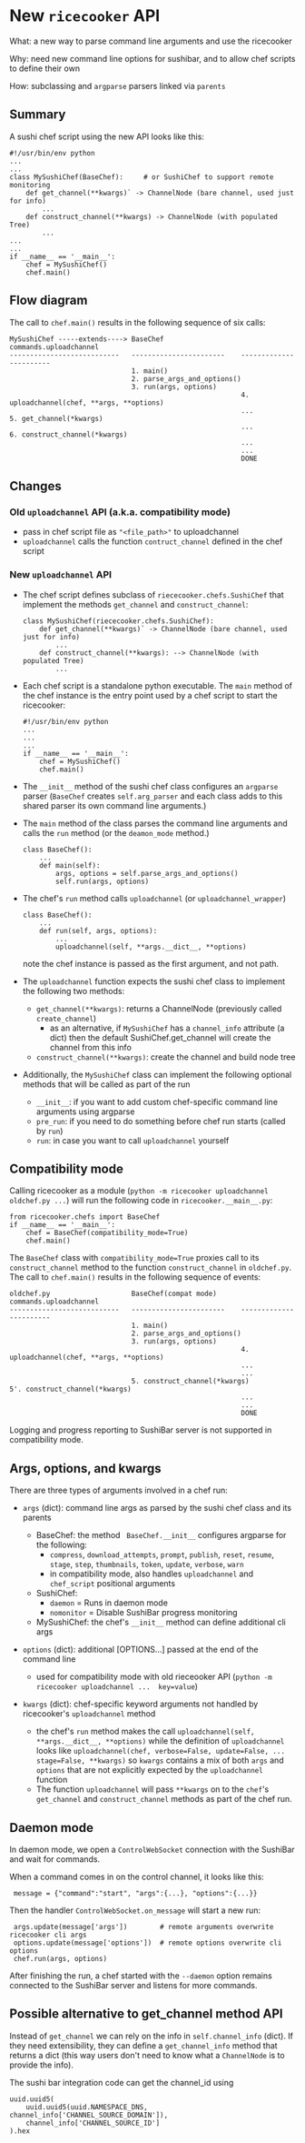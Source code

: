 New `ricecooker` API
====================

What: a new way to parse command line arguments and use the ricecooker

Why: need new command line options for sushibar, and to allow chef scripts to define their own

How: subclassing and `argparse` parsers linked via `parents`


Summary
-------
A sushi chef script using the new API looks like this:

    #!/usr/bin/env python
    ...
    ...
    class MySushiChef(BaseChef):     # or SushiChef to support remote monitoring
        def get_channel(**kwargs)` -> ChannelNode (bare channel, used just for info)
            ...
        def construct_channel(**kwargs) -> ChannelNode (with populated Tree)
            ...
    ...
    ...
    if __name__ == '__main__':
        chef = MySushiChef()
        chef.main()


Flow diagram
------------
The call to `chef.main()` results in the following sequence of six calls:

    MySushiChef -----extends----> BaseChef                   commands.uploadchannel
    ---------------------------   -----------------------    -----------------------
                                  1. main()
                                  2. parse_args_and_options()
                                  3. run(args, options)
                                                             4. uploadchannel(chef, **args, **options)
                                                             ...
    5. get_channel(*kwargs)
                                                             ...
    6. construct_channel(*kwargs)
                                                             ...
                                                             ...
                                                             DONE


Changes
-------

### Old `uploadchannel` API (a.k.a. compatibility mode)

  - pass in chef script file as `"<file_path>"` to uploadchannel
  - `uploadchannel` calls the function `contruct_channel` defined in the chef script


### New `uploadchannel` API

  - The chef script defines subclass of `riececooker.chefs.SushiChef` that implement
    the methods `get_channel` and `construct_channel`:

        class MySushiChef(riececooker.chefs.SushiChef):
            def get_channel(**kwargs)` -> ChannelNode (bare channel, used just for info)
                ...
            def construct_channel(**kwargs): --> ChannelNode (with populated Tree)
                ...

  - Each chef script is a standalone python executable.
    The `main` method of the chef instance is the entry point used by a chef script
    to start the ricecooker:

        #!/usr/bin/env python
        ...
        ...
        ...
        if __name__ == '__main__':
            chef = MySushiChef()
            chef.main()

  - The `__init__` method of the sushi chef class configures an `argparse` parser
    (`BaseChef` creates `self.arg_parser` and each class adds to this shared parser
     its own command line arguments.)

  - The `main` method of the class parses the command line arguments and calls
    the `run` method (or the `deamon_mode` method.)

        class BaseChef():
            ...
            def main(self):
                args, options = self.parse_args_and_options()
                self.run(args, options)

  -  The chef's `run` method calls `uploadchannel` (or `uploadchannel_wrapper`)

         class BaseChef():
             ...
             def run(self, args, options):
                 ...
                 uploadchannel(self, **args.__dict__, **options)

      note the chef instance is passed as the first argument, and not path.

  - The `uploadchannel` function expects the sushi chef class to implement the
    following two methods:
    - `get_channel(**kwargs)`: returns a ChannelNode  (previously called `create_channel`)
        - as an alternative, if `MySushiChef` has a `channel_info` attribute (a dict)
          then the default SushiChef.get_channel will create the channel from this info
    - `construct_channel(**kwargs)`: create the channel and build node tree

  - Additionally, the `MySushiChef` class can implement the following optional methods
    that will be called as part of the run
     - `__init__`: if you want to add custom chef-specific command line arguments using argparse
     - `pre_run`: if you need to do something before chef run starts (called by `run`)
     - `run`: in case you want to call `uploadchannel` yourself


Compatibility mode
------------------
Calling ricecooker as a module (`python -m ricecooker uploadchannel oldchef.py ...`)
will run the following code in `ricecooker.__main__.py`:

    from ricecooker.chefs import BaseChef
    if __name__ == '__main__':
        chef = BaseChef(compatibility_mode=True)
        chef.main()

The `BaseChef` class with `compatibility_mode=True` proxies call to its `construct_channel`
method to the function `construct_channel` in `oldchef.py`.
The call to `chef.main()` results in the following sequence of events:

    oldchef.py                    BaseChef(compat mode)      commands.uploadchannel
    ---------------------------   -----------------------    -----------------------
                                  1. main()
                                  2. parse_args_and_options()
                                  3. run(args, options)
                                                             4. uploadchannel(chef, **args, **options)
                                                             ...
                                                             ...
                                  5. construct_channel(*kwargs)
    5'. construct_channel(*kwargs)
                                                             ...
                                                             ...
                                                             DONE

Logging and progress reporting to SushiBar server is not supported in compatibility mode.



Args, options, and kwargs
-------------------------
There are three types of arguments involved in a chef run:

  - `args` (dict): command line args as parsed by the sushi chef class and its parents
    - BaseChef: the method ` BaseChef.__init__` configures argparse for the following:
        - `compress`, `download_attempts`, `prompt`, `publish`, `reset`, `resume`,
          `stage`, `step`, `thumbnails`, `token`, `update`, `verbose`, `warn`
        - in compatibility mode, also handles `uploadchannel` and `chef_script` positional arguments
    - SushiChef:
        - `daemon` = Runs in daemon mode
        - `nomonitor` = Disable SushiBar progress monitoring
    - MySushiChef: the chef's `__init__` method can define additional cli args

  - `options` (dict): additional [OPTIONS...] passed at the end of the command line
    - used for compatibility mode with old rieceooker API  (`python -m ricecooker uploadchannel ...  key=value`)

  - `kwargs` (dict): chef-specific keyword arguments not handled by ricecooker's `uploadchannel` method
      - the chef's `run` method makes the call `uploadchannel(self, **args.__dict__, **options)`
        while the definition of `uploadchannel` looks like `uploadchannel(chef, verbose=False, update=False, ... stage=False, **kwargs)`
        so `kwargs` contains a mix of both `args` and `options` that are not
        explicitly expected by the `uploadchannel` function
      - The function `uploadchannel` will pass `**kwargs` on to the `chef`'s
        `get_channel` and `construct_channel` methods as part of the chef run.



Daemon mode
-----------
In daemon mode, we open a `ControlWebSocket` connection with the SushiBar and
wait for commands.

When a command comes in on the control channel, it looks like this:

     message = {"command":"start", "args":{...}, "options":{...}}

Then the handler  `ControlWebSocket.on_message` will start a new run:

     args.update(message['args'])        # remote arguments overwrite ricecooker cli args
     options.update(message['options'])  # remote options overwrite cli options
     chef.run(args, options)

After finishing the run, a chef started with the `--daemon` option remains connected
to the SushiBar server and listens for more commands.




Possible alternative to get_channel method API
----------------------------------------------

Instead of `get_channel` we can rely on the info in `self.channel_info` (dict).
If they need extensibility, they can define a `get_channel_info` method that
returns a dict (this way users don't need to know what a `ChannelNode` is to provide the info).

The sushi bar integration code can get the channel_id using

    uuid.uuid5(
        uuid.uuid5(uuid.NAMESPACE_DNS, channel_info['CHANNEL_SOURCE_DOMAIN']),
        channel_info['CHANNEL_SOURCE_ID']
    ).hex


